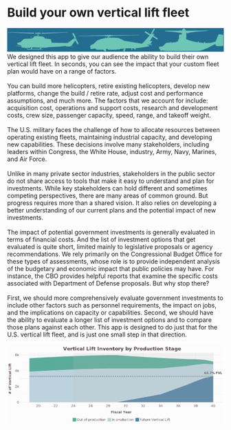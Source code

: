 # Build your own vertical lift fleet
![](screenshots/verticalgraphic2.png "")
We designed this app to give our audience the ability to build their own vertical lift fleet. In seconds, you can see the impact that your custom fleet plan would have on a range of factors.<br/><br/>
You can build more helicopters, retire existing helicopters, develop new platforms, change the build / retire rate, adjust cost and performance assumptions, and much more. The factors that we account for include: acquisition cost, operations and support costs, research and development costs, crew size, passenger capacity, speed, range, and takeoff weight.<br/><br/>
The U.S. military faces the challenge of how to allocate resources between operating existing fleets, maintaining industrial capacity, and developing new capabilities. These decisions involve many stakeholders, including leaders within Congress, the White House, industry, Army, Navy, Marines, and Air Force.<br/><br/>
Unlike in many private sector industries, stakeholders in the public sector do not share access to tools that make it easy to understand and plan for investments. While key stakeholders can hold different and sometimes competing perspectives, there are many areas of common ground. But progress requires more than a shared vision. It also relies on developing a better understanding of our current plans and the potential impact of new investments.<br/><br/>
The impact of potential government investments is generally evaluated in terms of financial costs. And the list of investment options that get evaluated is quite short, limited mainly to legislative proposals or agency recommendations. We rely primarily on the Congressional Budget Office for these types of assessments, whose role is to provide independent analysis of the budgetary and economic impact that public policies may have. For instance, the CBO provides helpful reports that examine the specific costs associated with Department of Defense proposals. But why stop there?<br/><br/>
First, we should more comprehensively evaluate government investments to include other factors such as personnel requirements, the impact on jobs, and the implications on capacity or capabilities. Second, we should have the ability to evaluate a longer list of investment options and to compare those plans against each other. This app is designed to do just that for the U.S. vertical lift fleet, and is just one small step in that direction.<br/><br/>
![](screenshots/vertical.png "")
